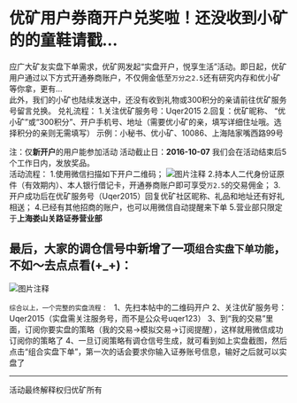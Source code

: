 # 优矿用户券商开户兑奖啦！还没收到小矿的的童鞋请戳...



应广大矿友实盘下单需求，优矿网发起“实盘开户，悦享生活”活动。即日起，优矿用户通过以下方式开通券商账户，不仅佣金低至```万分之2.5```还有研究内存和优小矿等你拿，更有...
<br /> 
此外，我们的小矿也陆续发送中，还没有收到礼物或300积分的亲请前往优矿服务号留言兑换。
兑礼流程：
1.关注优矿服务号：Uqer2015
2.回复：优矿昵称、 “优小矿”或“300积分”、开户手机号、地址（需要优小矿的亲，填写详细住址哦。选择积分的亲则无需填写）
   示例：小秘书、优小矿、10086、上海陆家嘴西路99号
   
注：仅**新开户**的用户能参加活动
活动截止日：**2016-10-07**  我们会在活动结束后5个工作日内，发放奖品。
<br />
活动流程：
1.使用微信扫描如下开户二维码；
![图片注释](http://storage-uqer.datayes.com/564aee87f9f06c4446b4829b/a8ce78ce-8f79-11e6-b29d-f8bc124ed898)
2.持本人二代身份证原件（有效期内）、本人银行借记卡，开通券商账户即可享受```万2.5```的交易佣金；
3.开户成功后在优矿服务号（Uqer2015）回复优矿社区昵称、礼品和地址还有好礼相送；
4.已经有其他招商的账户，也可以用微信自动提醒来下单
5.营业部只限定于**上海娄山关路证券营业部**
<br />  
## 最后，大家的调仓信号中新增了一项```组合实盘下单功能```，不如～去点点看(+_+)：

![图片注释](http://storage-uqer.datayes.com/564aee87f9f06c4446b4829b/a901dc0a-8f79-11e6-b29d-f8bc124ed898)

``` 综合以上，一个完整的实盘流程：  ```
1、先扫本帖中的二维码开户
2、关注优矿服务号：Uqer2015（实盘需关注服务号，而不是公众号uqer123）
3、到“我的交易”里面，订阅你要实盘的策略（我的交易-&gt;模拟交易-&gt;订阅提醒），这样就用微信成功订阅你的策略了
4、一旦订阅策略有调仓信号生成，就可看到如上实盘截图，然后点击“组合实盘下单”，第一次的话会要求你输入证券账号信息，输好之后就可以实盘了

---

活动最终解释权归优矿所有

